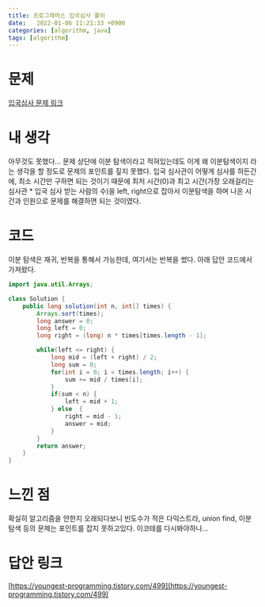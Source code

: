 ```yaml
---
title: 프로그래머스 입국심사 풀이
date:   2022-01-06 11:21:33 +0900
categories: [algorithm, java]
tags: [algorithm]
---
```


# 문제
[입국심사 문제 링크](https://programmers.co.kr/learn/courses/30/lessons/43238)
# 내 생각
아무것도 못했다... 문제 상단에 이분 탐색이라고 적혀있는데도 이게 왜 이분탐색이지 라는 생각을 할 정도로 문제의 포인트를 짚지 못했다.
입국 심사관이 어떻게 심사를 하든간에, 최소 시간만 구하면 되는 것이기 때문에 최저 시간(0)과 최고 시간(가장 오래걸리는 심사관 * 입국 심사 받는 사람의 수)을 left, right으로 잡아서 이분탐색을 하며 나온
시간과 인원으로 문제를 해결하면 되는 것이였다.

# 코드
이분 탐색은 재귀, 반복을 통해서 가능한데, 여기서는 반복을 썼다. 아래 답안 코드에서 가져왔다.
```java
import java.util.Arrays;

class Solution {
    public long solution(int n, int[] times) {
        Arrays.sort(times);
        long answer = 0;
        long left = 0;
        long right = (long) n * times[times.length - 1];

        while(left <= right) {
            long mid = (left + right) / 2;
            long sum = 0;
            for(int i = 0; i < times.length; i++) {
                sum += mid / times[i];
            }
            if(sum < n) {
                left = mid + 1;
            } else  {
                right = mid - 1;
                answer = mid;
            }
        }
        return answer;
    }
}
```

# 느낀 점

확실히 알고리즘을 안한지 오래되다보니 빈도수가 적은 다익스트라, union find, 이분 탐색 등의 문제는 포인트를 잡지 못하고있다. 이코테를 다시봐야하나...

# 답안 링크
[https://youngest-programming.tistory.com/499](https://youngest-programming.tistory.com/499)
